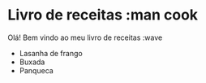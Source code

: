 # Livro de receitas :man cook

Olá! Bem vindo ao meu livro de receitas :wave

- Lasanha de frango
- Buxada
- Panqueca
